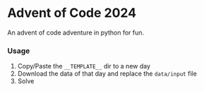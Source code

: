 # Advent of Code 2024

An advent of code adventure in python for fun.

### Usage
1. Copy/Paste the `__TEMPLATE__` dir to a new day
2. Download the data of that day and replace the `data/input` file
3. Solve